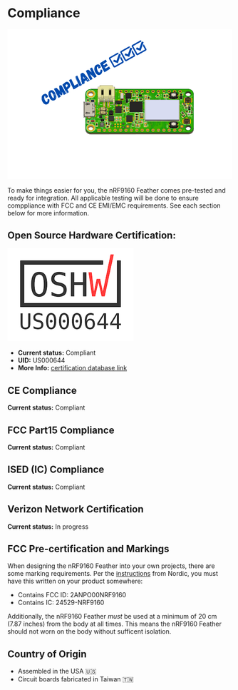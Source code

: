 # Compliance

![Compliance](img/compliance.png)

To make things easier for you, the nRF9160 Feather comes pre-tested and ready for integration. All applicable testing will be done to ensure comppliance with FCC and CE EMI/EMC requirements. See each section below for more information.

## Open Source Hardware Certification:

![OSHW](img/OSHW_mark_US000644.png)

- **Current status:** Compliant
- **UID:** US000644
- **More Info:** [certification database link](https://certification.oshwa.org/us000644.html)

## CE Compliance

**Current status:** Compliant

## FCC Part15 Compliance

**Current status:** Compliant

## ISED (IC) Compliance

**Current status:** Compliant

## Verizon Network Certification

**Current status:** In progress

## FCC Pre-certification and Markings

When designing the nRF9160 Feather into your own projects, there are some marking requirements. Per the [instructions](https://www.nordicsemi.com/-/media/Software-and-other-downloads/SiP/nRF9160-SiP/Hardware-integration-guide/nRF9160HardwareIntegrationGuidev11.pdf) from Nordic, you must have this written on your product somewhere:

- Contains FCC ID: 2ANPO00NRF9160
- Contains IC: 24529-NRF9160

Additionally, the nRF9160 Feather *must* be used at a minimum of 20 cm (7.87 inches) from the body at all times. This means the nRF9160 Feather should not worn on the body without sufficent isolation.

## Country of Origin

- Assembled in the USA 🇺🇸
- Circuit boards fabricated in Taiwan 🇹🇼
